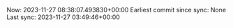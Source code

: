 Now: 2023-11-27 08:38:07.493830+00:00 Earliest commit since sync: None Last sync: 2023-11-27 03:49:46+00:00
